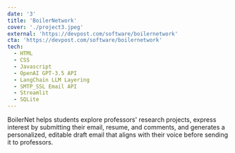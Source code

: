 ```yaml
---
date: '3'
title: 'BoilerNetwork'
cover: './project3.jpeg'
external: 'https://devpost.com/software/boilernetwork'
cta: 'https://devpost.com/software/boilernetwork'
tech:
  - HTML
  - CSS
  - Javascript
  - OpenAI GPT-3.5 API
  - LangChain LLM Layering
  - SMTP_SSL Email API
  - Streamlit
  - SQLite
---
```


BoilerNet helps students explore professors' research projects, express interest by submitting their email, resume, and comments, and generates a personalized, editable draft email that aligns with their voice before sending it to professors.
